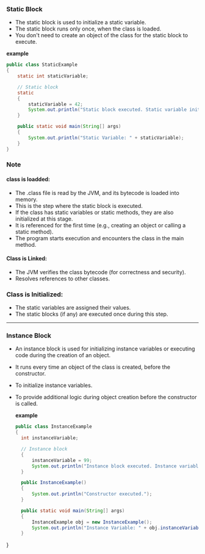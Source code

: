 ### Static Block
- The static block is used to initialize a static variable.
- The static block runs only once, when the class is loaded.
- You don't need to create an object of the class for the static block to execute.
  
**example**
```java
public class StaticExample
{
    static int staticVariable;

    // Static block
    static
    {
        staticVariable = 42;
        System.out.println("Static block executed. Static variable initialized.");
    }

    public static void main(String[] args)
    {
        System.out.println("Static Variable: " + staticVariable);
    }
}
```
### Note
#### **class is loadded:**
- The .class file is read by the JVM, and its bytecode is loaded into memory.
- This is the step where the static block is executed.
- If the class has static variables or static methods, they are also initialized at this stage.
- It is referenced for the first time (e.g., creating an object or calling a static method).
- The program starts execution and encounters the class in the main method.

#### **Class is Linked:**
- The JVM verifies the class bytecode (for correctness and security).
- Resolves references to other classes.

### **Class is Initialized:**
- The static variables are assigned their values.
- The static blocks (if any) are executed once during this step.
---
### Instance Block
- An instance block is used for initializing instance variables or executing code during the creation of an object.
- It runs every time an object of the class is created, before the constructor.
- To initialize instance variables.
- To provide additional logic during object creation before the constructor is called.

  **example**
  ```java
  public class InstanceExample
  {
    int instanceVariable;

    // Instance block
    {
        instanceVariable = 99;
        System.out.println("Instance block executed. Instance variable initialized.");
    }

    public InstanceExample()
    {
        System.out.println("Constructor executed.");
    }

    public static void main(String[] args)
    {
        InstanceExample obj = new InstanceExample();
        System.out.println("Instance Variable: " + obj.instanceVariable);
    }
}
```
